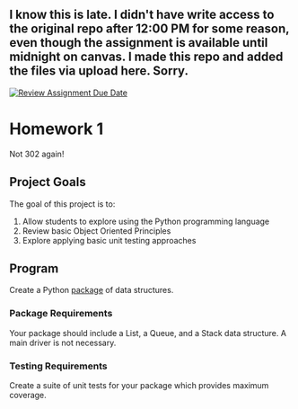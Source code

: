 ## I know this is late. I didn't have write access to the original repo after 12:00 PM for some reason, even though the assignment is available until midnight on canvas. I made this repo and added the files via upload here. Sorry.


[![Review Assignment Due Date](https://classroom.github.com/assets/deadline-readme-button-22041afd0340ce965d47ae6ef1cefeee28c7c493a6346c4f15d667ab976d596c.svg)](https://classroom.github.com/a/6dHeyMJQ)
# Homework 1
Not 302 again!  
## Project Goals
The goal of this project is to:
1. Allow students to explore using the Python programming language
2. Review basic Object Oriented Principles
3. Explore applying basic unit testing approaches

## Program
Create a Python [package](https://realpython.com/lessons/scripts-modules-packages-and-libraries/) of data structures.

### Package Requirements
Your package should include a List, a Queue, and a Stack data structure. A main driver is not necessary.

### Testing Requirements
Create a suite of unit tests for your package which provides maximum coverage.
